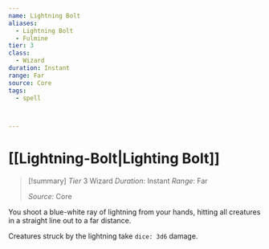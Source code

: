 ```yaml
---
name: Lightning Bolt
aliases:
  - Lightning Bolt
  - Fulmine
tier: 3
class:
  - Wizard
duration: Instant
range: Far
source: Core
tags:
  - spell



---
```

# [[Lightning-Bolt|Lighting Bolt]]

>[!summary]
> *Tier* 3
> Wizard
> *Duration*: Instant
> *Range*: Far
> 
> *Source:* Core


You shoot a blue-white ray of lightning from your hands, hitting all creatures in a straight line out to a far distance. 

Creatures struck by the lightning take `dice: 3d6` damage.


